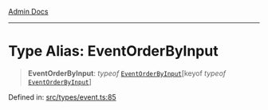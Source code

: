 [Admin Docs](/)

***

# Type Alias: EventOrderByInput

> **EventOrderByInput**: *typeof* [`EventOrderByInput`](../variables/EventOrderByInput.md)\[keyof *typeof* [`EventOrderByInput`](../variables/EventOrderByInput.md)\]

Defined in: [src/types/event.ts:85](https://github.com/PalisadoesFoundation/talawa-admin/blob/main/src/types/event.ts#L85)
